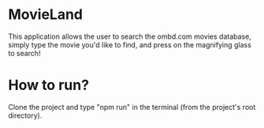 # MovieLand

This application allows the user to search the ombd.com movies database, simply type the movie you'd like to find, and press on the magnifying glass to search!

# How to run?

Clone the project and type "npm run" in the terminal (from the project's root directory).
